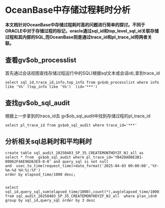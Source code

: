 # OceanBase中存储过程耗时分析
**本文档针对OceanBase中存储过程耗时高的问题进行简单的探讨。不同于ORACLE中对于存储过程的标记，oracle通过sql_id和top_level_sql_id关联存储过程和其内部的SQL,而OceanBase则是通过trace_id和pl_trace_id将两者关联。** 
## 查看gv$ob_processlist  
首先通过会话视图查找存储过程运行中的SQL(根据sql文本或会话id),拿到trace_id  

    select sql_id,trace_id,info,top_info from gv$ob_processlist where info like '%%' (top_info like '%%')  (id='***')
## 查找gv$ob_sql_audit
根据上一步拿到的trace_id去
gv$ob_sql_audit中找到存储过程的pl_trace_id

    select pl_trace_id from gv$ob_sql_audit where trace_id='***'
## 分析相关sql总耗时和平均耗时
    create table sql_audit_20250403_SP_35_CREATEMONTHDYZF_NJ_all as 
    select * from  gv$ob_sql_audit where pl_trace_id='YB420A08E3B1-00062F4AE96D63E9-0-0' and query_sql is not null
    and  usec_to_time(request_time)>date_format('2025-04-03 09:00:00','%Y-%m-%d %H:%i:%f') 
    order by elapsed_time/1000 desc;


    select sql_id,query_sql,sum(elapsed_time/1000),count(*),avg(elapsed_time/1000)
    from sql_audit_20250403_SP_35_CREATEMONTHDYZF_NJ_all  where plan_id>0
    group by sql_id,query_sql order by 3 desc
